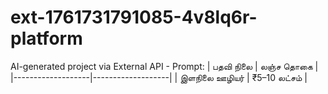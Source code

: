 # ext-1761731791085-4v8lq6r-platform
AI-generated project via External API - Prompt: | பதவி நிலை | லஞ்ச தொகை | |-------------------|-------------------| | இளநிலை ஊழியர் | ₹5–10 லட்சம் |
